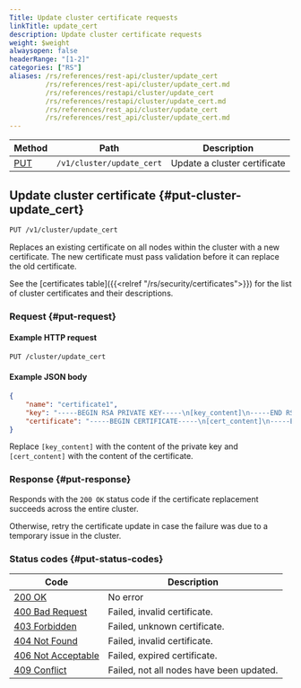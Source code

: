 ```yaml
---
Title: Update cluster certificate requests
linkTitle: update_cert
description: Update cluster certificate requests
weight: $weight
alwaysopen: false
headerRange: "[1-2]"
categories: ["RS"]
aliases: /rs/references/rest-api/cluster/update_cert
         /rs/references/rest-api/cluster/update_cert.md
         /rs/references/restapi/cluster/update_cert
         /rs/references/restapi/cluster/update_cert.md
         /rs/references/rest_api/cluster/update_cert
         /rs/references/rest_api/cluster/update_cert.md
---
```


| Method | Path | Description |
|--------|------|-------------|
| [PUT](#put-cluster-update_cert) | `/v1/cluster/update_cert` | Update a cluster certificate |

## Update cluster certificate {#put-cluster-update_cert}

```sh
PUT /v1/cluster/update_cert
```

Replaces an existing certificate on all nodes within the cluster with a new certificate. The new certificate must pass validation before it can replace the old certificate.

See the [certificates table]({{<relref "/rs/security/certificates">}}) for the list of cluster certificates and their descriptions.

### Request {#put-request}

#### Example HTTP request

```sh
PUT /cluster/update_cert
```

#### Example JSON body

```json
{
    "name": "certificate1",
    "key": "-----BEGIN RSA PRIVATE KEY-----\n[key_content]\n-----END RSA PRIVATE KEY-----",
    "certificate": "-----BEGIN CERTIFICATE-----\n[cert_content]\n-----END CERTIFICATE-----",
}
```

Replace `[key_content]` with the content of the private key and `[cert_content]` with the content of the certificate.

### Response {#put-response}

Responds with the `200 OK` status code if the certificate replacement succeeds across the entire cluster.

Otherwise, retry the certificate update in case the failure was due to a temporary issue in the cluster.

### Status codes {#put-status-codes}

| Code | Description |
|------|-------------|
| [200 OK](http://www.w3.org/Protocols/rfc2616/rfc2616-sec10.html#sec10.2.1) | No error |
| [400 Bad Request](http://www.w3.org/Protocols/rfc2616/rfc2616-sec10.html#sec10.4.1) | Failed, invalid certificate. |
| [403 Forbidden](http://www.w3.org/Protocols/rfc2616/rfc2616-sec10.html#sec10.4.4) | Failed, unknown certificate. |
| [404 Not Found](http://www.w3.org/Protocols/rfc2616/rfc2616-sec10.html#sec10.4.5) | Failed, invalid certificate. |
| [406 Not Acceptable](http://www.w3.org/Protocols/rfc2616/rfc2616-sec10.html#sec10.4.7) | Failed, expired certificate. |
| [409 Conflict](http://www.w3.org/Protocols/rfc2616/rfc2616-sec10.html#sec10.4.10) | Failed, not all nodes have been updated. |
